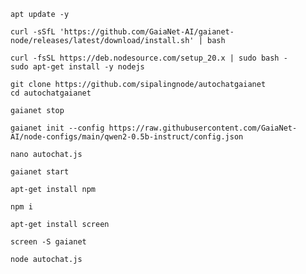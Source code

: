 ```
apt update -y
```


```
curl -sSfL 'https://github.com/GaiaNet-AI/gaianet-node/releases/latest/download/install.sh' | bash
```

```
curl -fsSL https://deb.nodesource.com/setup_20.x | sudo bash -
sudo apt-get install -y nodejs
```

```
git clone https://github.com/sipalingnode/autochatgaianet
cd autochatgaianet
```

```
gaianet stop
```

```
gaianet init --config https://raw.githubusercontent.com/GaiaNet-AI/node-configs/main/qwen2-0.5b-instruct/config.json
```

```
nano autochat.js
```

```
gaianet start
```

```
apt-get install npm
```

```
npm i
```

```
apt-get install screen
```

```
screen -S gaianet
```

```
node autochat.js
```
